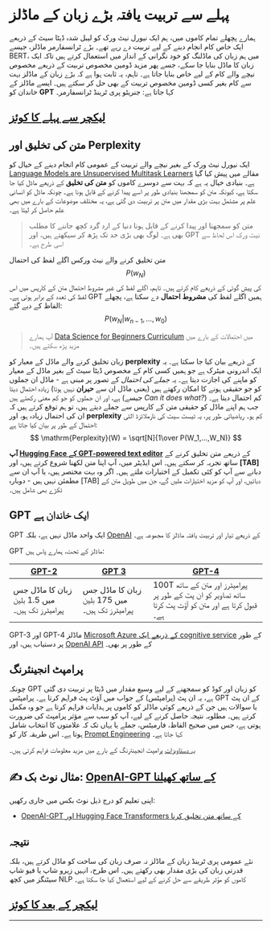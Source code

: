 <!--
CO_OP_TRANSLATOR_METADATA:
{
  "original_hash": "97836d30a6bec736f8e3b4411c572bc2",
  "translation_date": "2025-09-23T06:49:06+00:00",
  "source_file": "lessons/5-NLP/20-LangModels/README.md",
  "language_code": "ur"
}
-->
# پہلے سے تربیت یافتہ بڑے زبان کے ماڈلز

ہمارے پچھلے تمام کاموں میں، ہم ایک نیورل نیٹ ورک کو لیبل شدہ ڈیٹا سیٹ کے ذریعے ایک خاص کام انجام دینے کے لیے تربیت دے رہے تھے۔ بڑے ٹرانسفارمر ماڈلز، جیسے BERT، میں ہم زبان کی ماڈلنگ کو خود نگرانی کے انداز میں استعمال کرتے ہیں تاکہ ایک زبان کا ماڈل بنایا جا سکے، جسے پھر مزید ڈومین مخصوص تربیت کے ذریعے مخصوص نیچے والے کام کے لیے خاص بنایا جاتا ہے۔ تاہم، یہ ثابت ہوا ہے کہ بڑے زبان کے ماڈلز بہت سے کام بغیر کسی ڈومین مخصوص تربیت کے بھی حل کر سکتے ہیں۔ ایسے ماڈلز کے خاندان کو **GPT** کہا جاتا ہے: جنریٹو پری ٹرینڈ ٹرانسفارمر۔

## [لیکچر سے پہلے کا کوئز](https://ff-quizzes.netlify.app/en/ai/quiz/39)

## متن کی تخلیق اور Perplexity

ایک نیورل نیٹ ورک کے بغیر نیچے والے تربیت کے عمومی کام انجام دینے کے خیال کو [Language Models are Unsupervised Multitask Learners](https://cdn.openai.com/better-language-models/language_models_are_unsupervised_multitask_learners.pdf) مقالے میں پیش کیا گیا ہے۔ بنیادی خیال یہ ہے کہ بہت سے دوسرے کاموں کو **متن کی تخلیق** کے ذریعے ماڈل کیا جا سکتا ہے، کیونکہ متن کو سمجھنا بنیادی طور پر اسے پیدا کرنے کے قابل ہونا ہے۔ چونکہ ماڈل کو انسانی علم پر مشتمل بہت بڑی مقدار میں متن پر تربیت دی گئی ہے، یہ مختلف موضوعات کے بارے میں بھی علم حاصل کر لیتا ہے۔

> متن کو سمجھنا اور پیدا کرنے کے قابل ہونا دنیا کے ارد گرد کچھ جاننے کا مطلب بھی ہے۔ لوگ بھی بڑی حد تک پڑھ کر سیکھتے ہیں، اور GPT نیٹ ورک اس لحاظ سے اسی طرح ہے۔

متن تخلیق کرنے والے نیٹ ورکس اگلے لفظ کی احتمال $$P(w_N)$$ کی پیش گوئی کے ذریعے کام کرتے ہیں۔ تاہم، اگلے لفظ کی غیر مشروط احتمال متن کے کارپس میں اس لفظ کی تعدد کے برابر ہوتی ہے۔ GPT ہمیں اگلے لفظ کی **مشروط احتمال** دے سکتا ہے، پچھلے الفاظ کے دیے گئے: $$P(w_N | w_{n-1}, ..., w_0)$$

> آپ ہمارے [Data Science for Beginners Curriculum](https://github.com/microsoft/Data-Science-For-Beginners/tree/main/1-Introduction/04-stats-and-probability) میں احتمالات کے بارے میں مزید پڑھ سکتے ہیں۔

زبان تخلیق کرنے والے ماڈل کے معیار کو **perplexity** کے ذریعے بیان کیا جا سکتا ہے۔ یہ ایک اندرونی میٹرک ہے جو ہمیں کسی کام کے مخصوص ڈیٹا سیٹ کے بغیر ماڈل کے معیار کو ماپنے کی اجازت دیتا ہے۔ یہ *جملے کی احتمال* کے تصور پر مبنی ہے - ماڈل ان جملوں کو جو حقیقی ہونے کا امکان رکھتے ہیں (یعنی ماڈل ان سے **حیران** نہیں ہوتا) زیادہ احتمال دیتا ہے، اور ان جملوں کو جو کم معنی رکھتے ہیں (جیسے *Can it does what?*) کم احتمال دیتا ہے۔ جب ہم اپنے ماڈل کو حقیقی متن کے کارپس سے جملے دیتے ہیں، تو ہم توقع کرتے ہیں کہ ان کی احتمال زیادہ ہو، اور **perplexity** کم ہو۔ ریاضیاتی طور پر، یہ ٹیسٹ سیٹ کی نارملائزڈ الٹی احتمال کے طور پر بیان کیا جاتا ہے:
$$
\mathrm{Perplexity}(W) = \sqrt[N]{1\over P(W_1,...,W_N)}
$$ 

**آپ [Hugging Face کے GPT-powered text editor](https://transformer.huggingface.co/doc/gpt2-large)** کے ذریعے متن تخلیق کرنے کے ساتھ تجربہ کر سکتے ہیں۔ اس ایڈیٹر میں، آپ اپنا متن لکھنا شروع کرتے ہیں، اور **[TAB]** دبانے سے آپ کو کئی تکمیل کے اختیارات ملتے ہیں۔ اگر وہ بہت مختصر ہیں، یا آپ ان سے مطمئن نہیں ہیں - دوبارہ [TAB] دبائیں، اور آپ کو مزید اختیارات ملیں گے، جن میں طویل متن کے ٹکڑے بھی شامل ہیں۔

## GPT ایک خاندان ہے

GPT ایک واحد ماڈل نہیں ہے، بلکہ [OpenAI](https://openai.com) کے ذریعے تیار اور تربیت یافتہ ماڈلز کا مجموعہ ہے۔

GPT ماڈلز کے تحت، ہمارے پاس ہیں:

| [GPT-2](https://huggingface.co/docs/transformers/model_doc/gpt2#openai-gpt2) | [GPT 3](https://openai.com/research/language-models-are-few-shot-learners) | [GPT-4](https://openai.com/gpt-4) |
| -- | -- | -- |
| زبان کا ماڈل جس میں 1.5 بلین پیرامیٹرز تک ہیں۔ | زبان کا ماڈل جس میں 175 بلین پیرامیٹرز تک ہیں۔ | 100T پیرامیٹرز اور متن کے ساتھ ساتھ تصاویر کو ان پٹ کے طور پر قبول کرتا ہے اور متن کو آؤٹ پٹ کرتا ہے۔ |

GPT-3 اور GPT-4 ماڈلز [Microsoft Azure کے ذریعے ایک cognitive service](https://azure.microsoft.com/en-us/services/cognitive-services/openai-service/#overview?WT.mc_id=academic-77998-cacaste) کے طور پر دستیاب ہیں، اور [OpenAI API](https://openai.com/api/) کے طور پر بھی۔

## پرامپٹ انجینئرنگ

چونکہ GPT کو زبان اور کوڈ کو سمجھنے کے لیے وسیع مقدار میں ڈیٹا پر تربیت دی گئی ہے، یہ ان پٹ (پرامپٹس) کے جواب میں آؤٹ پٹ فراہم کرتا ہے۔ پرامپٹس GPT کے ان پٹ یا سوالات ہیں جن کے ذریعے کوئی ماڈلز کو کاموں پر ہدایات فراہم کرتا ہے جو وہ مکمل کرتے ہیں۔ مطلوبہ نتیجہ حاصل کرنے کے لیے، آپ کو سب سے مؤثر پرامپٹ کی ضرورت ہوتی ہے، جس میں صحیح الفاظ، فارمیٹس، جملے یا یہاں تک کہ علامتوں کا انتخاب شامل ہوتا ہے۔ اس طریقہ کار کو [Prompt Engineering](https://learn.microsoft.com/en-us/shows/ai-show/the-basics-of-prompt-engineering-with-azure-openai-service?WT.mc_id=academic-77998-bethanycheum) کہا جاتا ہے۔

[یہ دستاویزات](https://learn.microsoft.com/en-us/semantic-kernel/prompt-engineering/?WT.mc_id=academic-77998-bethanycheum) پرامپٹ انجینئرنگ کے بارے میں مزید معلومات فراہم کرتی ہیں۔

## ✍️ مثال نوٹ بک: [OpenAI-GPT کے ساتھ کھیلنا](GPT-PyTorch.ipynb)

اپنی تعلیم کو درج ذیل نوٹ بکس میں جاری رکھیں:

* [OpenAI-GPT اور Hugging Face Transformers کے ساتھ متن تخلیق کرنا](GPT-PyTorch.ipynb)

## نتیجہ

نئے عمومی پری ٹرینڈ زبان کے ماڈلز نہ صرف زبان کی ساخت کو ماڈل کرتے ہیں، بلکہ قدرتی زبان کی بڑی مقدار بھی رکھتے ہیں۔ اس طرح، انہیں زیرو شاپ یا فیو شاپ سیٹنگز میں کچھ NLP کاموں کو مؤثر طریقے سے حل کرنے کے لیے استعمال کیا جا سکتا ہے۔

## [لیکچر کے بعد کا کوئز](https://ff-quizzes.netlify.app/en/ai/quiz/40)

---

